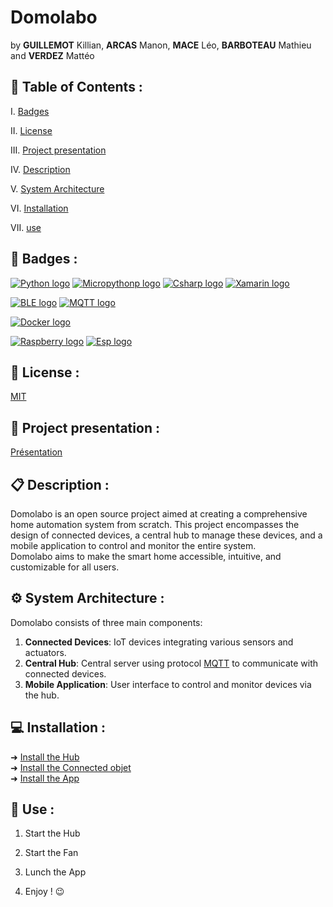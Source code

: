 # Domolabo

by **GUILLEMOT** Killian, **ARCAS** Manon, **MACE** Léo, **BARBOTEAU** Mathieu and **VERDEZ** Mattéo

## 📌 Table of Contents :
   
I. [Badges](#🎯-badges)

II. [License](#📑-license)

III. [Project presentation](#🎥-project-presentation)

IV. [Description](#📋-description)

V. [System Architecture](#⚙️-system-architecture)

VI. [Installation](#💻-installation) 

VII. [use]()


## 🎯 Badges :

[![Python logo](https://img.shields.io/badge/Language-Python-blue)](https://www.python.org)
[![Micropythonp logo](https://img.shields.io/badge/Language-Micropython-blue)](https://micropython.org)
[![Csharp logo](https://img.shields.io/badge/Language-CSharp-green)](https://learn.microsoft.com/fr-fr/dotnet/csharp/)
[![Xamarin logo](https://img.shields.io/badge/Framework-Xamarin-pink)](https://learn.microsoft.com/fr-fr/previous-versions/xamarin/get-started/what-is-xamarin)


[![BLE logo](https://img.shields.io/badge/Protocol-BLE-6495ed)](https://developer.android.com/develop/connectivity/bluetooth/ble/ble-overview?hl=fr)
[![MQTT logo](https://img.shields.io/badge/Protocol-MQTT-8c1c1c)](https://mqtt.org)


[![Docker logo](https://img.shields.io/badge/Container-Docker-00008B)](https://www.docker.com)

[![Raspberry logo](https://img.shields.io/badge/Hardware-RaspberryPi-purple)](https://www.raspberrypi.com)
[![Esp logo](https://img.shields.io/badge/Hardware-Esp32-yellow)](https://micropython.org/download/ESP32_GENERIC/)

## 📑 License :

[MIT](https://choosealicense.com/licenses/mit/)


## 🎥 Project presentation :

[Présentation](./Presentation_DomoLabo.pptx)


## 📋 Description :

Domolabo is an open source project aimed at creating a comprehensive home automation system from scratch. This project encompasses the design of connected devices, a central hub to manage these devices, and a mobile application to control and monitor the entire system. <br>
Domolabo aims to make the smart home accessible, intuitive, and customizable for all users.

## ⚙️ System Architecture :

Domolabo consists of three main components:

1. **Connected Devices**: IoT devices integrating various sensors and actuators.
2. **Central Hub**: Central server using protocol [MQTT](https://fr.wikipedia.org/wiki/MQTT) to communicate with connected devices.
3. **Mobile Application**: User interface to control and monitor devices via the hub.


## 💻 Installation :

➜ [Install the Hub](./Hub)  <br>
➜ [Install the Connected objet](./Connected_objects) <br>
➜ [Install the App](https://github.com/Tenlutshy/DomoLaboApp)


## 📲 Use :

1. Start the Hub

2. Start the Fan

3. Lunch the App

4. Enjoy ! 😉
